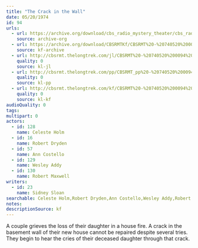 ```yaml
---
title: "The Crack in the Wall"
date: 05/20/1974
id: 94
urls: 
  - url: https://archive.org/download/cbs_radio_mystery_theater/cbs_radio_mystery_theater-0051-0100.zip/cbs_radio_mystery_theater-0051-0100%2Fcbsrmt_0094_the_crack_in_the_wall.mp3
    source: archive-org
  - url: https://archive.org/download/CBSRMTKf/CBSRMT%20-%20740520%200094%20The%20Crack%20In%20The%20Wall_kf.mp3
    source: kf-archive
  - url: http://cbsrmt.thelongtrek.com/jl/CBSRMT%20-%20740520%200094%20The%20Crack%20In%20The%20Wall_jl.mp3
    quality: 0
    source: kl-jl
  - url: http://cbsrmt.thelongtrek.com/pp/CBSRMT_pp%20-%20740520%200094%20The%20Crack%20in%20the%20Wall.mp3
    quality: 0
    source: kl-pp
  - url: http://cbsrmt.thelongtrek.com/kf/CBSRMT%20-%20740520%200094%20The%20Crack%20In%20The%20Wall_kf.mp3
    quality: 0
    source: kl-kf
audioQuality: 0
tags: 
multipart: 0
actors:  
  - id: 128
    name: Celeste Holm  
  - id: 16
    name: Robert Dryden  
  - id: 57
    name: Ann Costello  
  - id: 129
    name: Wesley Addy  
  - id: 130
    name: Robert Maxwell
writers:  
  - id: 23
    name: Sidney Sloan
searchable: Celeste Holm,Robert Dryden,Ann Costello,Wesley Addy,Robert Maxwell Sidney Sloan
notes: 
descriptionSource: kf
---
```

A couple grieves the loss of their daughter in a house fire. A crack in the basement wall of their new house cannot be repaired despite several tries. They begin to hear the cries of their deceased daughter through that crack.